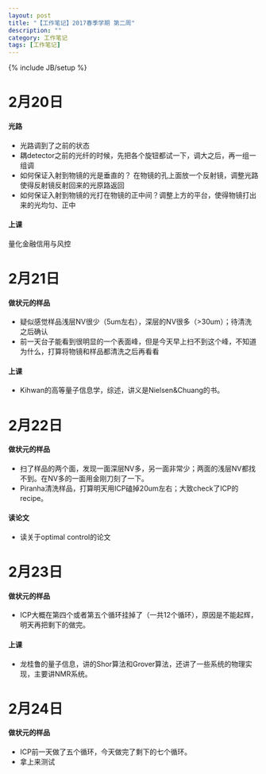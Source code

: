 ```yaml
---
layout: post
title: "【工作笔记】2017春季学期 第二周"
description: ""
category: 工作笔记
tags: [工作笔记]
---
```

{% include JB/setup %}

# 2月20日

#### 光路

* 光路调到了之前的状态
* 耦detector之前的光纤的时候，先把各个旋钮都试一下，调大之后，再一组一组调
* 如何保证入射到物镜的光是垂直的？ 在物镜的孔上面放一个反射镜，调整光路使得反射镜反射回来的光原路返回
* 如何保证入射到物镜的光打在物镜的正中间？调整上方的平台，使得物镜打出来的光均匀、正中

#### 上课

量化金融信用与风控

# 2月21日

#### 做状元的样品

* 疑似感觉样品浅层NV很少（5um左右），深层的NV很多（>30um）；待清洗之后确认
* 前一天台子能看到很明显的一个表面峰，但是今天早上扫不到这个峰，不知道为什么，打算将物镜和样品都清洗之后再看看

#### 上课

* Kihwan的高等量子信息学，综述，讲义是Nielsen&Chuang的书。

# 2月22日

#### 做状元的样品

* 扫了样品的两个面，发现一面深层NV多，另一面非常少；两面的浅层NV都找不到。在NV多的一面用金刚刀刻了一下。
* Piranha清洗样品，打算明天用ICP磕掉20um左右；大致check了ICP的recipe。

#### 读论文

* 读关于optimal control的论文

# 2月23日

#### 做状元的样品

* ICP大概在第四个或者第五个循环挂掉了（一共12个循环），原因是不能起辉，明天再把剩下的做完。

#### 上课

* 龙桂鲁的量子信息，讲的Shor算法和Grover算法，还讲了一些系统的物理实现，主要讲NMR系统。

# 2月24日

#### 做状元的样品

* ICP前一天做了五个循环，今天做完了剩下的七个循环。
* 拿上来测试

